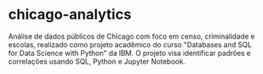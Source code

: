 # chicago-analytics
Análise de dados públicos de Chicago com foco em censo, criminalidade e escolas, realizado como projeto acadêmico do curso "Databases and SQL for Data Science with Python" da IBM. O projeto visa identificar padrões e correlações usando SQL, Python e Jupyter Notebook.
